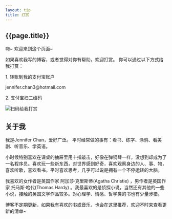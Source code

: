 ```yaml
---
layout: tip
title: 打赏
---
```


## {{page.title}}

嗨~ 欢迎来到这个页面~ 


如果喜欢我写的博客，或者觉得对你有帮助，欢迎打赏。
你可以通过以下方式给我打赏：

<div class="tip_ways">
<p>1. 	转账到我的支付宝账户</p>
<p>jennifer.chan3@hotmail.com</p>
<p>2. 	支付宝扫二维码</p>
<img title="扫码给我打赏" src="{{ site.url }}/{{ site.baseurl }}/imgs/QR.jpg">
</div>

## 关于我

我是Jennifer Chan，爱好广泛。
平时经常做的事有：看书、练字、涂鸦、看美剧、听音乐、学英语。

小时候特别喜欢在课桌的抽屉里用十指敲击，好像在弹钢琴一样，没想到却成为了一名程序员。喜欢玩一些新东西，对世界感到好奇，喜欢观察身边的人、事、物，喜欢听歌，喜欢看书。平时喜欢思考，几乎可以说是拥有一个不停运转的大脑。

我喜欢的女作者是英国作家 阿加莎·克里斯蒂(Agatha Christie) ，男作者是英国作家 托马斯·哈代(Thomas Hardy) 。我最喜欢的是侦探小说，当然还有其他的一些小说，接触的英国文学作品较多。对心理学、情感、哲学类的书也有少量涉猎。

博客不定期更新，如果我有喜欢的书或音乐，也会在这里推荐，欢迎不时来查看更新的清单~ 
